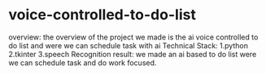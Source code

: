 # voice-controlled-to-do-list
overview:
the overview of the project we made is the ai  voice controlled to do list and were we can schedule task with ai
Technical Stack:
1.python
2.tkinter
3.speech Recognition
result:
we made an ai based to do list were we can schedule task and do work focused.
